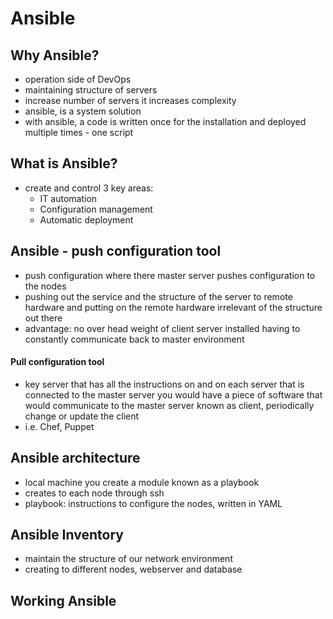 # Ansible

## Why Ansible?
- operation side of DevOps
- maintaining structure of servers
- increase number of servers it increases complexity
- ansible, is a system solution
- with ansible, a code is written once for the installation and deployed multiple times - one script

## What is Ansible?
- create and control 3 key areas:
  - IT automation
  - Configuration management
  - Automatic deployment


## Ansible - push configuration tool
- push configuration where there master server pushes configuration to the nodes
- pushing out the service and the structure of the server to remote hardware and putting on the remote hardware irrelevant of the structure out there
- advantage: no over head weight of client server installed having to constantly communicate back to master environment

#### Pull configuration tool
- key server that has all the instructions on and on each server that is connected to the master server you would have a piece of software that would communicate to the master server known as client, periodically change or update the client
- i.e. Chef, Puppet


## Ansible architecture
- local machine you create a module known as a playbook
- creates to each node through ssh
- playbook: instructions to configure the nodes, written in YAML

## Ansible Inventory
- maintain the structure of our network environment
- creating to different nodes, webserver and database

## Working Ansible
